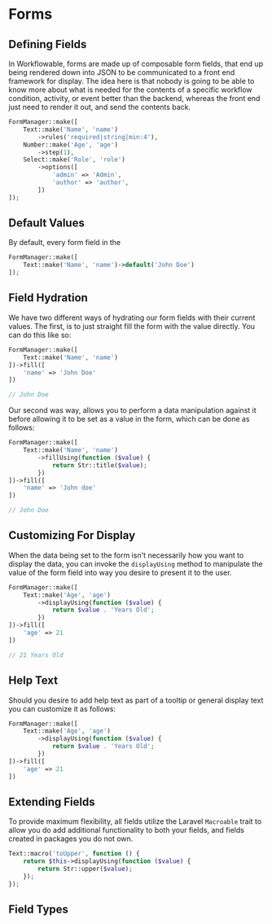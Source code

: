 # Forms

## Defining Fields

In Workflowable, forms are made up of composable form fields, that end up being rendered down into JSON to be
communicated to a front end framework for display.  The idea here is that nobody is going to be able to know more about
what is needed for the contents of a specific workflow condition, activity, or event better than the backend, whereas
the front end just need to render it out, and send the contents back.

```php
FormManager::make([
    Text::make('Name', 'name')
        ->rules('required|string|min:4'),
    Number::make('Age', 'age')
        ->step(1),
    Select::make('Role', 'role')
        ->options([
            'admin' => 'Admin',
            'author' => 'author',
        ])
]);
```

## Default Values

By default, every form field in the 
```php
FormManager::make([
    Text::make('Name', 'name')->default('John Doe')
]);
```

## Field Hydration

We have two different ways of hydrating our form fields with their current values.  The first, is to just straight fill
the form with the value directly.  You can do this like so:

```php
FormManager::make([
    Text::make('Name', 'name')
])->fill([
    'name' => 'John Doe'
])

// John Doe
```

Our second was way, allows you to perform a data manipulation against it before allowing it to be set as a value in the
form, which can be done as follows:

```php
FormManager::make([
    Text::make('Name', 'name')
        ->fillUsing(function ($value) {
            return Str::title($value);
        })
])->fill([
    'name' => 'John doe'
])

// John Doe
```

## Customizing For Display

When the data being set to the form isn't necessarily how you want to display the data, you can invoke the `displayUsing`
method to manipulate the value of the form field into way you desire to present it to the user.

```php
FormManager::make([
    Text::make('Age', 'age')
        ->displayUsing(function ($value) {
            return $value . 'Years Old';
        })
])->fill([
    'age' => 21
])

// 21 Years Old
```

## Help Text
Should you desire to add help text as part of a tooltip or general display text you can customize it as follows:

```php
FormManager::make([
    Text::make('Age', 'age')
        ->displayUsing(function ($value) {
            return $value . 'Years Old';
        })
])->fill([
    'age' => 21
])
```
## Extending Fields

To provide maximum flexibility, all fields utilize the Laravel `Macroable` trait to allow you do add additional
functionality to both your fields, and fields created in packages you do not own.

```php
Text::macro('toUpper', function () {
    return $this->displayUsing(function ($value) {
        return Str::upper($value);
    });
});
```

## Field Types
